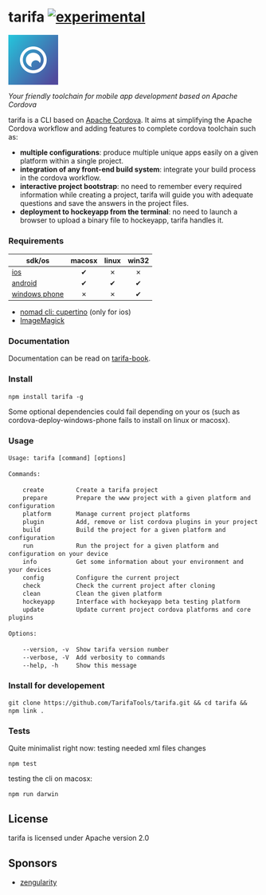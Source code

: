 tarifa [![experimental](http://hughsk.github.io/stability-badges/dist/experimental.svg)](http://github.com/hughsk/stability-badges)
======

<a href="http://tarifa.tools">
    <img src="./template/assets/logo.png" width="100px" align="center" alt="tarifa logo" />
</a>

*Your friendly toolchain for mobile app development based on Apache Cordova*

tarifa is a CLI based on [Apache Cordova](http://cordova.apache.org/).
It aims at simplifying the Apache Cordova workflow and adding features to complete cordova toolchain such as:

* **multiple configurations**: produce multiple unique apps easily on a given platform within a single project.
* **integration of any front-end build system**: integrate your build process in the cordova workflow.
* **interactive project bootstrap**: no need to remember every required information while creating a project, tarifa will guide you
with adequate questions and save the answers in the project files.
* **deployment to hockeyapp from the terminal**: no need to launch a browser to upload a binary file to hockeyapp, tarifa handles it.

### Requirements

| sdk/os                                     | macosx | linux | win32 |
| -------------------------------------------|:------:|:-----:|:-----:|
| [ios](http://developer.apple.com/)         | ✔      | ✗     | ✗     |
| [android](http://developer.android.com/)   | ✔      | ✔     | ✔     |
| [windows phone](http://msdn.microsoft.com/en-us/library/windows/apps/ff630878(v=vs.105).aspx) | ✗      | ✗     | ✔     |

* [nomad cli: cupertino](https://github.com/nomad/cupertino) (only for ios)
* [ImageMagick](http://www.imagemagick.org/)

### Documentation

Documentation can be read on [tarifa-book](https://www.gitbook.io/content/book/42loops/tarifa/index.html).

### Install

```
npm install tarifa -g
```

Some optional dependencies could fail depending on your os
(such as cordova-deploy-windows-phone fails to install on linux or macosx).

### Usage

```
Usage: tarifa [command] [options]

Commands:

    create         Create a tarifa project
    prepare        Prepare the www project with a given platform and configuration
    platform       Manage current project platforms
    plugin         Add, remove or list cordova plugins in your project
    build          Build the project for a given platform and configuration
    run            Run the project for a given platform and configuration on your device
    info           Get some information about your environment and your devices
    config         Configure the current project
    check          Check the current project after cloning
    clean          Clean the given platform
    hockeyapp      Interface with hockeyapp beta testing platform
    update         Update current project cordova platforms and core plugins

Options:

    --version, -v  Show tarifa version number
    --verbose, -V  Add verbosity to commands
    --help, -h     Show this message
```

### Install for developement

```
git clone https://github.com/TarifaTools/tarifa.git && cd tarifa && npm link .
```

### Tests

Quite minimalist right now: testing needed xml files changes

```
npm test
```

testing the cli on macosx:

```
npm run darwin
```

## License

tarifa is licensed under Apache version 2.0

## Sponsors

* [zengularity](http://zengularity.com)
